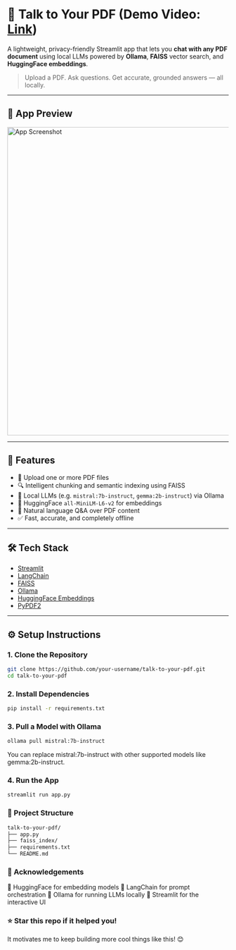 # 🧠 Talk to Your PDF (Demo Video: [Link](https://drive.google.com/file/d/1zgZxRMMzoO-O1uRH5IPPSa6g5A44Giwt/view?usp=sharing))

A lightweight, privacy-friendly Streamlit app that lets you **chat with any PDF document** using local LLMs powered by **Ollama**, **FAISS** vector search, and **HuggingFace embeddings**.

> Upload a PDF. Ask questions. Get accurate, grounded answers — all locally.

---

## 📸 App Preview

<img src="https://github.com/user-attachments/assets/d91e6ef2-1d48-4f0d-a1da-f116f7ed1320" alt="App Screenshot" width="700" />

---

## 🚀 Features

- 📂 Upload one or more PDF files
- 🔍 Intelligent chunking and semantic indexing using FAISS
- 🧠 Local LLMs (e.g. `mistral:7b-instruct`, `gemma:2b-instruct`) via Ollama
- 🔗 HuggingFace `all-MiniLM-L6-v2` for embeddings
- 💬 Natural language Q&A over PDF content
- ✅ Fast, accurate, and completely offline

---

## 🛠️ Tech Stack

- [Streamlit](https://streamlit.io/)
- [LangChain](https://www.langchain.com/)
- [FAISS](https://github.com/facebookresearch/faiss)
- [Ollama](https://ollama.com/)
- [HuggingFace Embeddings](https://huggingface.co/sentence-transformers/all-MiniLM-L6-v2)
- [PyPDF2](https://pypi.org/project/PyPDF2/)

---

## ⚙️ Setup Instructions

### 1. Clone the Repository

```bash
git clone https://github.com/your-username/talk-to-your-pdf.git
cd talk-to-your-pdf

```
### 2. Install Dependencies
```bash
pip install -r requirements.txt
```

### 3. Pull a Model with Ollama
```bash
ollama pull mistral:7b-instruct
```
You can replace mistral:7b-instruct with other supported models like gemma:2b-instruct.

### 4. Run the App
```bash
streamlit run app.py
```

### 📁 Project Structure
```bash
talk-to-your-pdf/
├── app.py
├── faiss_index/
├── requirements.txt
└── README.md
```

### 🙌 Acknowledgements

🤗 HuggingFace for embedding models
🔗 LangChain for prompt orchestration
🐙 Ollama for running LLMs locally
🎈 Streamlit for the interactive UI

### ⭐️ Star this repo if it helped you!

It motivates me to keep building more cool things like this! 😊
